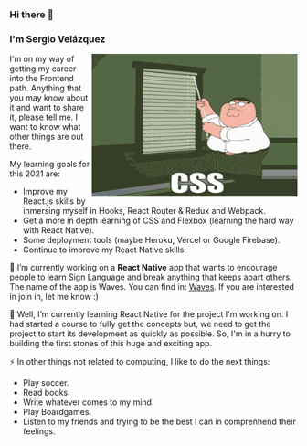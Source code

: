 ### Hi there 👋

### I'm Sergio Velázquez
<img src="https://github.com/cubomx/cubomx/blob/main/css.gif" height="250" width="360" align="right"></img>

I'm on my way of getting my career into the Frontend path. Anything that you may know about it and want to share it, please tell me. I want to know what other things are
out there. 

My learning goals for this 2021 are:
- Improve my React.js skills by inmersing myself in Hooks, React Router & Redux and Webpack.
- Get a more in depth learning of CSS and Flexbox (learning the hard way with React Native).
- Some deployment tools (maybe Heroku, Vercel or Google Firebase). 
- Continue to improve my React Native skills.

🔭 I’m currently working on a <strong>React Native</strong> app that wants to encourage people to learn Sign Language and break anything that keeps apart others. The name of
the app is Waves. You can find in: [Waves](https://github.com/cubomx/waves). If you are interested in join in, let me know :) 

🌱 Well, I’m currently learning React Native for the project I'm working on. I had started a course to fully get the concepts but, we need to get the project to start its development as quickly as possible. So, I'm in a hurry to building the first stones of this huge and exciting app.

⚡ In other things not related to computing, I like to do the next things:
- Play soccer.
- Read books.
- Write whatever comes to my mind.
- Play Boardgames.
- Listen to my friends and trying to be the best I can in comprenhend their feelings.

<!--
**cubomx/cubomx** is a ✨ _special_ ✨ repository because its `README.md` (this file) appears on your GitHub profile.

Here are some ideas to get you started:



- 👯 I’m looking to collaborate on ...
- 🤔 I’m looking for help with ...
- 💬 Ask me about ...
- 📫 How to reach me: ...
-->
